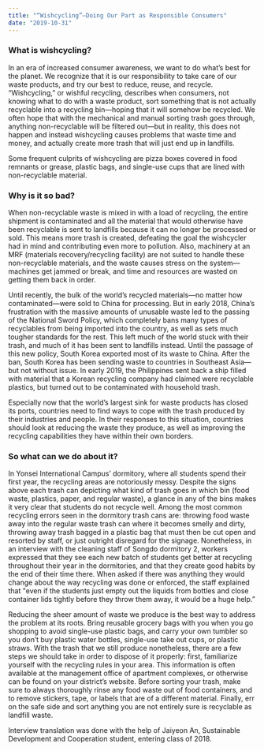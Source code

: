 ```yaml
---
title: "“Wishcycling”—Doing Our Part as Responsible Consumers"
date: "2019-10-31"
---
```


### What is wishcycling?

In an era of increased consumer awareness, we want to do what’s best for the planet. We recognize that it is our responsibility to take care of our waste products, and try our best to reduce, reuse, and recycle. “Wishcycling,” or wishful recycling, describes when consumers, not knowing what to do with a waste product, sort something that is not actually recyclable into a recycling bin—hoping that it will somehow be recycled. We often hope that with the mechanical and manual sorting trash goes through, anything non-recyclable will be filtered out—but in reality, this does not happen and instead wishcycling causes problems that waste time and money, and actually create more trash that will just end up in landfills.

Some frequent culprits of wishcycling are pizza boxes covered in food remnants or grease, plastic bags, and single-use cups that are lined with non-recyclable material.

### Why is it so bad?

When non-recyclable waste is mixed in with a load of recycling, the entire shipment is contaminated and all the material that would otherwise have been recyclable is sent to landfills because it can no longer be processed or sold. This means more trash is created, defeating the goal the wishcycler had in mind and contributing even more to pollution. Also, machinery at an MRF (materials recovery/recycling facility) are not suited to handle these non-recyclable materials, and the waste causes stress on the system—machines get jammed or break, and time and resources are wasted on getting them back in order. 

Until recently, the bulk of the world’s recycled materials—no matter how contaminated—were sold to China for processing. But in early 2018, China’s frustration with the massive amounts of unusable waste led to the passing of the National Sword Policy, which completely bans many types of recyclables from being imported into the country, as well as sets much tougher standards for the rest. This left much of the world stuck with their trash, and much of it has been sent to landfills instead. Until the passage of this new policy, South Korea exported most of its waste to China. After the ban, South Korea has been sending waste to countries in Southeast Asia—but not without issue. In early 2019, the Philippines sent back a ship filled with material that a Korean recycling company had claimed were recyclable plastics, but turned out to be contaminated with household trash. 

Especially now that the world’s largest sink for waste products has closed its ports, countries need to find ways to cope with the trash produced by their industries and people. In their responses to this situation, countries should look at reducing the waste they produce, as well as improving the recycling capabilities they have within their own borders.

### So what can we do about it?

In Yonsei International Campus’ dormitory, where all students spend their first year, the recycling areas are notoriously messy. Despite the signs above each trash can depicting what kind of trash goes in which bin (food waste, plastics, paper, and regular waste), a glance in any of the bins makes it very clear that students do not recycle well. Among the most common recycling errors seen in the dormitory trash cans are: throwing food waste away into the regular waste trash can where it becomes smelly and dirty, throwing away trash bagged in a plastic bag that must then be cut open and resorted by staff, or just outright disregard for the signage. Nonetheless, in an interview with the cleaning staff of Songdo dormitory 2, workers expressed that they see each new batch of students get better at recycling throughout their year in the dormitories, and that they create good habits by the end of their time there. When asked if there was anything they would change about the way recycling was done or enforced, the staff explained that "even if the students just empty out the liquids from bottles and close container lids tightly before they throw them away, it would be a huge help.”

Reducing the sheer amount of waste we produce is the best way to address the problem at its roots. Bring reusable grocery bags with you when you go shopping to avoid single-use plastic bags, and carry your own tumbler so you don’t buy plastic water bottles, single-use take out cups, or plastic straws. With the trash that we still produce nonetheless, there are a few steps we should take in order to dispose of it properly: first, familiarize yourself with the recycling rules in your area. This information is often available at the management office of apartment complexes, or otherwise can be found on your district’s website. Before sorting your trash, make sure to always thoroughly rinse any food waste out of food containers, and to remove stickers, tape, or labels that are of a different material. Finally, err on the safe side and sort anything you are not entirely sure is recyclable as landfill waste.

Interview translation was done with the help of Jaiyeon An, Sustainable Development and Cooperation student, entering class of 2018.
